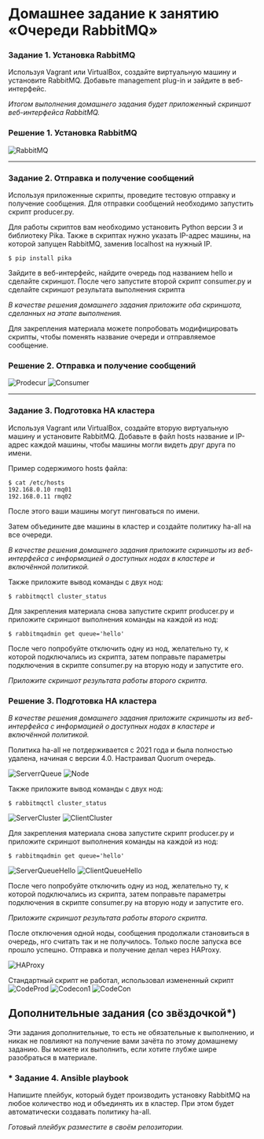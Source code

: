 # Домашнее задание к занятию  «Очереди RabbitMQ»

### Задание 1. Установка RabbitMQ

Используя Vagrant или VirtualBox, создайте виртуальную машину и установите RabbitMQ.
Добавьте management plug-in и зайдите в веб-интерфейс.

*Итогом выполнения домашнего задания будет приложенный скриншот веб-интерфейса RabbitMQ.*

### Решение 1. Установка RabbitMQ

![RabbitMQ](https://github.com/zlodey-paha/11-04-hw/blob/main/RabbitMQ.PNG)

---

### Задание 2. Отправка и получение сообщений

Используя приложенные скрипты, проведите тестовую отправку и получение сообщения.
Для отправки сообщений необходимо запустить скрипт producer.py.

Для работы скриптов вам необходимо установить Python версии 3 и библиотеку Pika.
Также в скриптах нужно указать IP-адрес машины, на которой запущен RabbitMQ, заменив localhost на нужный IP.

```shell script
$ pip install pika
```

Зайдите в веб-интерфейс, найдите очередь под названием hello и сделайте скриншот.
После чего запустите второй скрипт consumer.py и сделайте скриншот результата выполнения скрипта

*В качестве решения домашнего задания приложите оба скриншота, сделанных на этапе выполнения.*

Для закрепления материала можете попробовать модифицировать скрипты, чтобы поменять название очереди и отправляемое сообщение.

### Решение 2. Отправка и получение сообщений

![Prodecur](https://github.com/zlodey-paha/11-04-hw/blob/main/producer.PNG)
![Consumer](https://github.com/zlodey-paha/11-04-hw/blob/main/consumer.PNG)

---

### Задание 3. Подготовка HA кластера

Используя Vagrant или VirtualBox, создайте вторую виртуальную машину и установите RabbitMQ.
Добавьте в файл hosts название и IP-адрес каждой машины, чтобы машины могли видеть друг друга по имени.

Пример содержимого hosts файла:
```shell script
$ cat /etc/hosts
192.168.0.10 rmq01
192.168.0.11 rmq02
```
После этого ваши машины могут пинговаться по имени.

Затем объедините две машины в кластер и создайте политику ha-all на все очереди.

*В качестве решения домашнего задания приложите скриншоты из веб-интерфейса с информацией о доступных нодах в кластере и включённой политикой.*

Также приложите вывод команды с двух нод:

```shell script
$ rabbitmqctl cluster_status
```

Для закрепления материала снова запустите скрипт producer.py и приложите скриншот выполнения команды на каждой из нод:

```shell script
$ rabbitmqadmin get queue='hello'
```

После чего попробуйте отключить одну из нод, желательно ту, к которой подключались из скрипта, затем поправьте параметры подключения в скрипте consumer.py на вторую ноду и запустите его.

*Приложите скриншот результата работы второго скрипта.*

### Решение 3. Подготовка HA кластера

*В качестве решения домашнего задания приложите скриншоты из веб-интерфейса с информацией о доступных нодах в кластере и включённой политикой.*

Политика ha-all не потдерживается с 2021 года и была полностью удалена, начиная с версии 4.0. Настраивал Quorum очередь.

![ServerrQueue](https://github.com/zlodey-paha/11-04-hw/blob/main/ServerQueue.PNG)
![Node](https://github.com/zlodey-paha/11-04-hw/blob/main/Node.PNG)

Также приложите вывод команды с двух нод:

```shell script
$ rabbitmqctl cluster_status
```

![ServerCluster](https://github.com/zlodey-paha/11-04-hw/blob/main/ServerCluster.PNG)
![ClientCluster](https://github.com/zlodey-paha/11-04-hw/blob/main/ClientCluster.PNG)

Для закрепления материала снова запустите скрипт producer.py и приложите скриншот выполнения команды на каждой из нод:

```shell script
$ rabbitmqadmin get queue='hello'
```

![ServerQueueHello](https://github.com/zlodey-paha/11-04-hw/blob/main/ServerQueueHello.PNG)
![ClientQueueHello](https://github.com/zlodey-paha/11-04-hw/blob/main/ClientQueueHello.PNG)

После чего попробуйте отключить одну из нод, желательно ту, к которой подключались из скрипта, затем поправьте параметры подключения в скрипте consumer.py на вторую ноду и запустите его.

*Приложите скриншот результата работы второго скрипта.*

После отключения одной ноды, сообщения продолжали становиться в очередь, нго считать так и не получилось. Только после запуска все прошло успешно. Отправка и получение делал через HAProxy.

![HAProxy](https://github.com/zlodey-paha/11-04-hw/blob/main/HAProxy.PNG)

Стандартный скрипт не работал, использовал измененный скрипт
![CodeProd](https://github.com/zlodey-paha/11-04-hw/blob/main/CodeProducer.PNG)
![Codecon1](https://github.com/zlodey-paha/11-04-hw/blob/main/CodeCons.PNG)
![CodeCon](https://github.com/zlodey-paha/11-04-hw/blob/main/CodeConsumer.PNG)

## Дополнительные задания (со звёздочкой*)
Эти задания дополнительные, то есть не обязательные к выполнению, и никак не повлияют на получение вами зачёта по этому домашнему заданию. Вы можете их выполнить, если хотите глубже шире разобраться в материале.

### * Задание 4. Ansible playbook

Напишите плейбук, который будет производить установку RabbitMQ на любое количество нод и объединять их в кластер.
При этом будет автоматически создавать политику ha-all.

*Готовый плейбук разместите в своём репозитории.*
